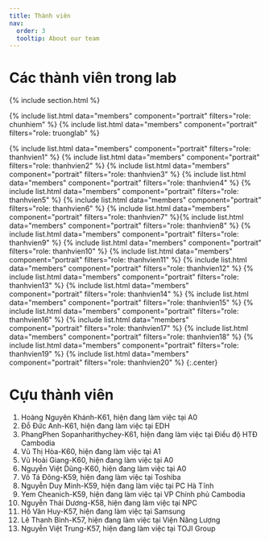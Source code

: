 ```yaml
---
title: Thành viên
nav:
  order: 3
  tooltip: About our team
---
```


# <i class="fas fa-users"></i>Các thành viên trong lab

{% include section.html %}

{%
  include list.html
  data="members"
  component="portrait"
  filters="role: chunhiem"
%}
{%
  include list.html
  data="members"
  component="portrait"
  filters="role: truonglab"
%}

{%
  include list.html
  data="members"
  component="portrait"
  filters="role: thanhvien1"
%}
{%
  include list.html
  data="members"
  component="portrait"
  filters="role: thanhvien2"
%}
{%
  include list.html
  data="members"
  component="portrait"
  filters="role: thanhvien3"
%}
{%
  include list.html
  data="members"
  component="portrait"
  filters="role: thanhvien4"
%}
{%
  include list.html
  data="members"
  component="portrait"
  filters="role: thanhvien5"
%}
{%
  include list.html
  data="members"
  component="portrait"
  filters="role: thanhvien6"
%}
{%
  include list.html
  data="members"
  component="portrait"
  filters="role: thanhvien7"
%}{%
  include list.html
  data="members"
  component="portrait"
  filters="role: thanhvien8"
%}
{%
  include list.html
  data="members"
  component="portrait"
  filters="role: thanhvien9"
%}
{%
  include list.html
  data="members"
  component="portrait"
  filters="role: thanhvien10"
%}
{%
  include list.html
  data="members"
  component="portrait"
  filters="role: thanhvien11"
%}
{%
  include list.html
  data="members"
  component="portrait"
  filters="role: thanhvien12"
%}
{%
  include list.html
  data="members"
  component="portrait"
  filters="role: thanhvien13"
%}
{%
  include list.html
  data="members"
  component="portrait"
  filters="role: thanhvien14"
%}
{%
  include list.html
  data="members"
  component="portrait"
  filters="role: thanhvien15"
%}
{%
  include list.html
  data="members"
  component="portrait"
  filters="role: thanhvien16"
%}
{%
  include list.html
  data="members"
  component="portrait"
  filters="role: thanhvien17"
%}
{%
  include list.html
  data="members"
  component="portrait"
  filters="role: thanhvien18"
%}
{%
  include list.html
  data="members"
  component="portrait"
  filters="role: thanhvien19"
%}
{%
  include list.html
  data="members"
  component="portrait"
  filters="role: thanhvien20"
%}
{:.center}

# <i class="fas fa-users"></i> Cựu thành viên                          
1. Hoàng Nguyên Khánh-K61, hiện đang làm việc tại A0<br>
2. Đỗ Đức Anh-K61, hiện đang làm việc tại EDH<br>
3. PhangPhen Sopanharithychey-K61, hiện đang làm việc tại Điều độ HTĐ Cambodia<br>
4. Vũ Thị Hòa-K60, hiện đang làm việc tại A1<br>
5. Vũ Hoài Giang-K60, hiện đang làm việc tại A0<br>
6. Nguyễn Việt Dũng-K60, hiện đang làm việc tại A0<br>
7. Võ Tá Đông-K59, hiện đang làm việc tại Toshiba<br>
8. Nguyễn Duy Minh-K59, hiện đang làm việc tại PC Hà Tĩnh<br>
9. Yem Cheanich-K59, hiện đang làm việc tại VP Chính phủ Cambodia<br>
10. Nguyễn Thái Dương-K58, hiện đang làm việc tại NPC<br>
11. Hồ Văn Huy-K57, hiện đang làm việc tại Samsung<br>
12. Lê Thanh Bình-K57, hiện đang làm việc tại Viện Năng Lượng<br>
13. Nguyễn Việt Trung-K57, hiện đang làm việc tại TOJI Group

